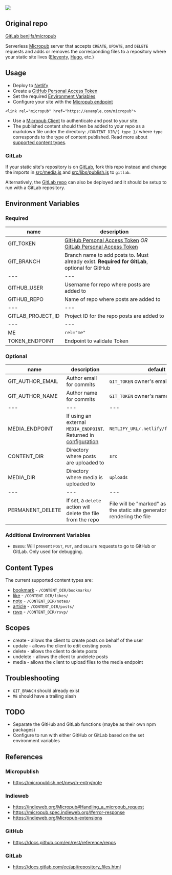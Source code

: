 
<a href="https://app.netlify.com/start/deploy?repository=https://github.com/benjifs/micropub"><img src="https://www.netlify.com/img/deploy/button.svg"></a>

## Original repo

[GitLab benjifs/micropub](https://gitlab.com/benjifs/micropub)

Serverless [Micropub](https://indieweb.org/Micropub) server that accepts `CREATE`, `UPDATE`, and `DELETE` requests and adds or removes the corresponding files to a repository where your static site lives ([Eleventy](https://www.11ty.dev/), [Hugo](https://gohugo.io/), etc.)

## Usage

* Deploy to [Netlify](https://www.netlify.com/)
* Create a [GitHub Personal Access Token](https://github.com/settings/tokens)
* Set the required [Environment Variables](#environment-variables)
* Configure your site with the [Micropub endpoint](https://indieweb.org/Micropub#Endpoint_Discovery)
```
<link rel="micropub" href="https://example.com/micropub">
```
* Use a [Micropub Client](https://indieweb.org/Micropub/Clients) to authenticate and post to your site.
* The published content should then be added to your repo as a markdown file under the directory: `/CONTENT_DIR/{ type }/` where `type` corresponds to the type of content published. Read more about [supported content types](#content-types).

### GitLab

If your static site's repository is on [GitLab](https://gitlab.com), fork this repo instead and change the imports in [src/media.js](src/media.js) and [src/libs/publish.js](src/libs/publish.js) to `gitlab`.

Alternatively, the [GitLab repo](https://gitlab.com/benjifs/micropub) can also be deployed and it should be setup to run with a GitLab repository.

## Environment Variables
### Required
| name | description |
| --- | --- |
| GIT_TOKEN | [GitHub Personal Access Token](https://github.com/settings/tokens) *OR* [GitLab Personal Access Token](https://gitlab.com/-/profile/personal_access_tokens) |
| GIT_BRANCH |Branch name to add posts to. Must already exist. **Required for GitLab**, optional for GitHub |
| --- | --- |
| GITHUB_USER | Username for repo where posts are added to |
| GITHUB_REPO | Name of repo where posts are added to |
| --- | --- |
| GITLAB_PROJECT_ID | Project ID for the repo posts are added to |
| --- | --- |
| ME | `rel="me"` |
| TOKEN_ENDPOINT | Endpoint to validate Token |

### Optional
| name | description | default |
| --- | --- | --- |
| GIT_AUTHOR_EMAIL | Author email for commits | `GIT_TOKEN` owner's email |
| GIT_AUTHOR_NAME | Author name for commits | `GIT_TOKEN` owner's name |
| --- | --- | --- |
| MEDIA_ENDPOINT | If using an external `MEDIA_ENDPOINT`. Returned in [configuration](https://micropub.spec.indieweb.org/#configuration) | `NETLIFY_URL/.netlify/functions/media` |
| CONTENT_DIR | Directory where posts are uploaded to | `src` |
| MEDIA_DIR | Directory where media is uploaded to | `uploads` |
| --- | --- | --- |
| PERMANENT_DELETE | If set, a `delete` action will delete the file from the repo | File will be "marked" as deleted and the static site generator handles not rendering the file |

### Additional Environment Variables
* `DEBUG`: Will prevent `POST`, `PUT`, and `DELETE` requests to go to GitHub or GitLab. Only used for debugging.

## Content Types

The current supported content types are:
* [bookmark](https://indieweb.org/bookmark) - `/CONTENT_DIR/bookmarks/`
* [like](https://indieweb.org/like) - `/CONTENT_DIR/likes/`
* [note](https://indieweb.org/note) - `/CONTENT_DIR/notes/`
* [article](https://indieweb.org/article) - `/CONTENT_DIR/posts/`
* [rsvp](https://indieweb.org/rsvp) - `/CONTENT_DIR/rsvp/`

## Scopes
* create - allows the client to create posts on behalf of the user
* update - allows the client to edit existing posts
* delete - allows the client to delete posts
* undelete - allows the client to undelete posts
* media - allows the client to upload files to the media endpoint

## Troubleshooting
* `GIT_BRANCH` should already exist
* `ME` should have a trailing slash

## TODO
* Separate the GitHub and GitLab functions (maybe as their own npm packages)
* Configure to run with either GitHub or GitLab based on the set environment variables

## References
### Micropublish
* https://micropublish.net/new/h-entry/note

### Indieweb
* https://indieweb.org/Micropub#Handling_a_micropub_request
* https://micropub.spec.indieweb.org/#error-response
* https://indieweb.org/Micropub-extensions

### GitHub
* https://docs.github.com/en/rest/reference/repos

### GitLab
* https://docs.gitlab.com/ee/api/repository_files.html
